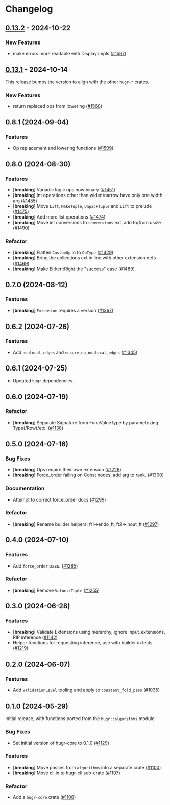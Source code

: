 # Changelog


## [0.13.2](https://github.com/CQCL/hugr/compare/hugr-passes-v0.13.1...hugr-passes-v0.13.2) - 2024-10-22

### New Features

- make errors more readable with Display impls ([#1597](https://github.com/CQCL/hugr/pull/1597))

## [0.13.1](https://github.com/CQCL/hugr/compare/hugr-passes-v0.8.2...hugr-passes-v0.13.1) - 2024-10-14

This release bumps the version to align with the other `hugr-*` crates.

### New Features

- return replaced ops from lowering ([#1568](https://github.com/CQCL/hugr/pull/1568))

## 0.8.1 (2024-09-04)

### Features

- Op replacement and lowering functions ([#1509](https://github.com/CQCL/hugr/pull/1509))


## 0.8.0 (2024-08-30)

### Features

- [**breaking**] Variadic logic ops now binary ([#1451](https://github.com/CQCL/hugr/pull/1451))
- [**breaking**] Int operations other than widen/narrow have only one width arg ([#1455](https://github.com/CQCL/hugr/pull/1455))
- [**breaking**] Move `Lift`, `MakeTuple`, `UnpackTuple` and `Lift` to prelude ([#1475](https://github.com/CQCL/hugr/pull/1475))
- [**breaking**] Add more list operations ([#1474](https://github.com/CQCL/hugr/pull/1474))
- [**breaking**] Move int conversions to `conversions` ext, add to/from usize ([#1490](https://github.com/CQCL/hugr/pull/1490))

### Refactor

- [**breaking**] Flatten `CustomOp` in to `OpType` ([#1429](https://github.com/CQCL/hugr/pull/1429))
- [**breaking**] Bring the collections ext in line with other extension defs ([#1469](https://github.com/CQCL/hugr/pull/1469))
- [**breaking**] Make Either::Right the "success" case ([#1489](https://github.com/CQCL/hugr/pull/1489))


## 0.7.0 (2024-08-12)

### Features

- [**breaking**] `Extension` requires a version ([#1367](https://github.com/CQCL/hugr/pull/1367))


## 0.6.2 (2024-07-26)

### Features

- Add `nonlocal_edges` and `ensure_no_nonlocal_edges` ([#1345](https://github.com/CQCL/hugr/pull/1345))


## 0.6.1 (2024-07-25)

- Updated `hugr` dependencies.


## 0.6.0 (2024-07-19)

### Refactor

- [**breaking**] Separate Signature from FuncValueType by parametrizing Type(/Row)/etc. ([#1138](https://github.com/CQCL/hugr/pull/1138))


## 0.5.0 (2024-07-16)

### Bug Fixes

- [**breaking**] Ops require their own extension ([#1226](https://github.com/CQCL/hugr/pull/1226))
- [**breaking**] Force_order failing on Const nodes, add arg to rank. ([#1300](https://github.com/CQCL/hugr/pull/1300))

### Documentation

- Attempt to correct force_order docs ([#1299](https://github.com/CQCL/hugr/pull/1299))

### Refactor

- [**breaking**] Rename builder helpers: ft1->endo_ft, ft2->inout_ft ([#1297](https://github.com/CQCL/hugr/pull/1297))


## 0.4.0 (2024-07-10)

### Features

- Add `force_order` pass. ([#1285](https://github.com/CQCL/hugr/pull/1285))

### Refactor

- [**breaking**] Remove `Value::Tuple` ([#1255](https://github.com/CQCL/hugr/pull/1255))


## 0.3.0 (2024-06-28)

### Features

- [**breaking**] Validate Extensions using hierarchy, ignore input_extensions, RIP inference ([#1142](https://github.com/CQCL/hugr/pull/1142))
- Helper functions for requesting inference, use with builder in tests ([#1219](https://github.com/CQCL/hugr/pull/1219))


## 0.2.0 (2024-06-07)

### Features

- Add `ValidationLevel` tooling and apply to `constant_fold_pass` ([#1035](https://github.com/CQCL/hugr/pull/1035))


## 0.1.0 (2024-05-29)

Initial release, with functions ported from the `hugr::algorithms` module.

### Bug Fixes

- Set initial version of hugr-core to 0.1.0 ([#1129](https://github.com/CQCL/hugr/pull/1129))

### Features

- [**breaking**] Move passes from `algorithms` into a separate crate ([#1100](https://github.com/CQCL/hugr/pull/1100))
- [**breaking**] Move cli in to hugr-cli sub-crate ([#1107](https://github.com/CQCL/hugr/pull/1107))

### Refactor

- Add a `hugr-core` crate ([#1108](https://github.com/CQCL/hugr/pull/1108))
